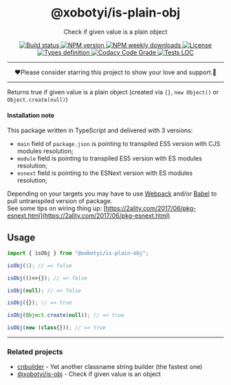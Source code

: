 <div align="center">
  <h1>@xobotyi/is-plain-obj</h1>
  <p>Check if given value is a plain object</p>
  <p>
      <a href="https://travis-ci.org/xobotyi/is-plain-obj">
          <img src="https://flat.badgen.net/travis/xobotyi/is-plain-obj?v=2" alt="Build status"/>
      </a>
      <a href="https://www.npmjs.com/package/@xobotyi/is-plain-obj">
          <img src="https://flat.badgen.net/npm/v/@xobotyi/is-plain-obj?v=2" alt="NPM version"/>
      </a>
      <a href="https://www.npmjs.com/package/@xobotyi/is-plain-obj">
          <img src="https://flat.badgen.net/npm/dw/@xobotyi/is-plain-obj?v=2" alt="NPM weekly downloads"/>
      </a>
      <a href="https://www.npmjs.com/package/@xobotyi/is-plain-obj">
          <img src="https://flat.badgen.net/npm/license/@xobotyi/is-plain-obj?v=2" alt="License"/>
      </a>
      <a href="https://www.npmjs.com/package/@xobotyi/is-plain-obj">
          <img src="https://flat.badgen.net/npm/types/@xobotyi/is-plain-obj?v=2" alt="Types definition"/>
      </a>
      <a href="https://www.npmjs.com/package/@xobotyi/is-plain-obj">
          <img src="https://flat.badgen.net/codacy/grade/52b6faed5d7c4d4bbcaa1ec4359bbc78?v=2" alt="Codacy Code Grade"/>
      </a>
      <a href="https://www.npmjs.com/package/@xobotyi/is-plain-obj">
          <img src="https://flat.badgen.net/codacy/coverage/52b6faed5d7c4d4bbcaa1ec4359bbc78?v=2" alt="Tests LOC"/>
      </a>
    </p>
</div>

---

<div align="center">❤️Please consider starring this project to show your love and support.🙌</div>

---

Returns true if given value is a plain object (created via `{}`, `new Object()` or `Object.create(null)`)

#### Installation note

This package written in TypeScript and delivered with 3 versions:

- `main` field of `package.json` is pointing to transpiled ES5 version with CJS modules resolution;
- `module` field is pointing to transpiled ES5 version with ES modules resolution;
- `esnext` field is pointing to the ESNext version with ES modules resolution;

Depending on your targets you may have to use [Webpack](https://webpack.js.org/) and/or
[Babel](http://babeljs.io/) to pull untranspiled version of package.  
See some tips on wiring thing up: [https://2ality.com/2017/06/pkg-esnext.html](https://2ality.com/2017/06/pkg-esnext.html)

## Usage
```typescript
import { isObj } from "@xobotyi/is-plain-obj";

isObj(1); // => false

isObj(()=>{}); // => false

isObj(null); // => false

isObj({}); // => true

isObj(Object.create(null)); // => true

isObj(new (class{})); // => true
```

---

### Related projects

- [cnbuilder](https://www.npmjs.com/package/cnbuilder) - Yet another classname string builder (the fastest one)
- [@xobotyi/is-obj](https://www.npmjs.com/package/@xobotyi/is-obj) - Check if given value is an object
